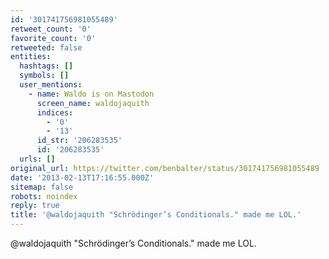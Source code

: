 ```yaml
---
id: '301741756981055489'
retweet_count: '0'
favorite_count: '0'
retweeted: false
entities:
  hashtags: []
  symbols: []
  user_mentions:
    - name: Waldo is on Mastodon
      screen_name: waldojaquith
      indices:
        - '0'
        - '13'
      id_str: '206283535'
      id: '206283535'
  urls: []
original_url: https://twitter.com/benbalter/status/301741756981055489
date: '2013-02-13T17:16:55.000Z'
sitemap: false
robots: noindex
reply: true
title: '@waldojaquith "Schrödinger’s Conditionals." made me LOL.'
---
```


@waldojaquith "Schrödinger’s Conditionals." made me LOL.